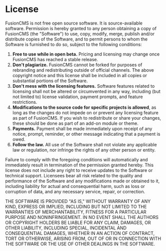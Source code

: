 # License

FusionCMS is not free open source software. It is source-available software. Permission is hereby granted to any person obtaining a copy of FusionCMS (the "Software") to use, copy, modify, merge, publish and/or distribute copies of the Software, and to permit persons to whom the Software is furnished to do so, subject to the following conditions:

1. **Free to use while in open beta.** Pricing and licensing may change once FusionCMS has reached a stable release.
2. **Don't plagiarize.** FusionCMS cannot be forked for purposes of rebranding and redistributing outside of official channels. The above copyright notice and this license shall be included in all copies or substantial portions of the Software.
3. **Don't mess with the licensing features.** Software features related to licensing shall not be altered or circumvented in any way, including (but not limited to) license validation, payment prompts, and feature restrictions.
4. **Modifications to the source code for specific projects is allowed**, as long as the changes do not impede on or prevent any licensing feature as part of FusionCMS. If you wish to redistribute or share your changes, these should be done as part of an add-on module or theme.
5. **Payments.** Payment shall be made immediately upon receipt of any notice, prompt, reminder, or other message indicating that a payment is owed.
6. **Follow the law.** All use of the Software shall not violate any applicable law or regulation, nor infringe the rights of any other person or entity.

Failure to comply with the foregoing conditions will automatically and immediately result in termination of the permission granted hereby. This license does not include any right to receive updates to the Software or technical support. Licensees bear all risk related to the quality and performance of the Software and any modifications made or obtained to it, including liability for actual and consequential harm, such as loss or corruption of data, and any necessary service, repair, or correction.

THE SOFTWARE IS PROVIDED "AS IS," WITHOUT WARRANTY OF ANY KIND, EXPRESS OR IMPLIED, INCLUDING BUT NOT LIMITED TO THE WARRANTIES OF MERCHANTABILITY, FITNESS FOR A PARTICULAR PURPOSE AND NONINFRINGEMENT. IN NO EVENT SHALL THE AUTHORS OR COPYRIGHT HOLDERS BE LIABLE FOR ANY CLAIM, DAMAGES, OR OTHER LIABILITY, INCLUDING SPECIAL, INCIDENTAL AND CONSEQUENTIAL DAMAGES, WHETHER IN AN ACTION OF CONTRACT, TORT OR OTHERWISE, ARISING FROM, OUT OF OR IN CONNECTION WITH THE SOFTWARE OR THE USE OF OTHER DEALINGS IN THE SOFTWARE.